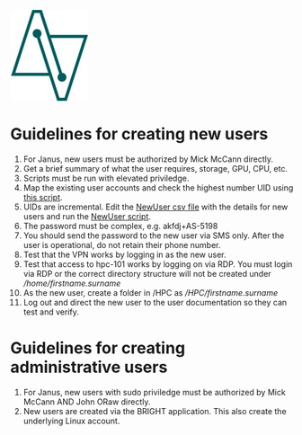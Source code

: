 ![Users](janus-research-centre-logo.jpg)
# Guidelines for creating new users

1. For Janus, new users must be authorized by Mick McCann directly.
2. Get a brief summary of what the user requires, storage, GPU, CPU, etc.
3. Scripts must be run with elevated priviledge. 
4. Map the existing user accounts and check the highest number UID using [this script](https://github.com/Janus-ATU/Powershell/blob/main/Scripts/GetUID.ps1). 
5. UIDs are incremental. Edit the [NewUser csv file](https://github.com/Janus-ATU/Powershell/blob/main/Scripts/NewUsers.csv) with the details for new users and run the [NewUser script](https://github.com/Janus-ATU/Powershell/blob/main/Scripts/NewUsers.ps1).
6. The password must be complex, e.g. akfdj+AS-5198
7. You should send the password to the new user via SMS only. After the user is operational, do not retain their phone number. 
8. Test that the VPN works by logging in as the new user.
9. Test that access to hpc-101 works by logging on via RDP. You must login via RDP or the correct directory structure will not be created under */home/firstname.surname*
10. As the new user, create a folder in /HPC as */HPC/firstname.surname*
11. Log out and direct the new user to the user documentation so they can test and verify.

# Guidelines for creating administrative users

1. For Janus, new users with sudo priviledge must be authorized by Mick McCann AND John ORaw directly.
2. New users are created via the BRIGHT application. This also create the underlying Linux account.
